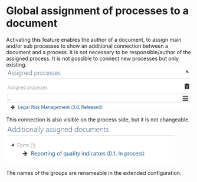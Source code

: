 # Global assignment of processes to a document

Activating this feature enables the author of a document, to assign main and/or sub processes to show an additional connection between a document and a process. It is not necessary to be responsible/author of the assigned process. It is not possible to connect new processes but only existing. 
![screen](../media/document_process_assignment.png)

This connection is also visible on the process side, but it is not changeable. 
![screen](../media/process_document_assignment.png)

The names of the groups are renameable in the extended configuration. 